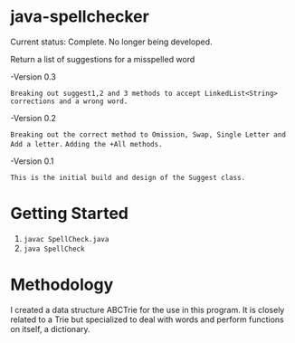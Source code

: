 java-spellchecker
=================

Current status: Complete. No longer being developed. 

Return a list of suggestions for a misspelled word

-Version 0.3  

````Breaking out suggest1,2 and 3 methods to accept LinkedList<String> corrections and a wrong word.````

-Version 0.2

````Breaking out the correct method to Omission, Swap, Single Letter and Add a letter.````
````Adding the +All methods.````

-Version 0.1

````This is the initial build and design of the Suggest class.````


Getting Started
===============
1. ````javac SpellCheck.java````
2. ````java SpellCheck ````

Methodology
===========
I created a data structure ABCTrie for the use in this program. It is closely related to a Trie but specialized to deal with words and perform functions on itself, a dictionary. 
